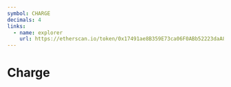 ```yaml
---
symbol: CHARGE
decimals: 4
links:
  - name: explorer
    url: https://etherscan.io/token/0x17491ae8B359E73ca06F0ABb52223daA878140a9
---
```


# Charge
